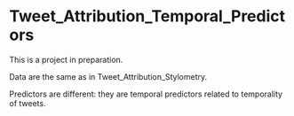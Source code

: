 # Tweet_Attribution_Temporal_Predictors

This is a project in preparation. 

Data are the same as in Tweet_Attribution_Stylometry.

Predictors are different: they are temporal predictors related to temporality of tweets. 
